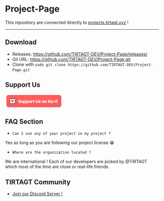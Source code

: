 # Project-Page
This repository are connected directly to <a href="https://projects.tirtagt.xyz"  target="_blank">projects.tirtagt.xyz</a> !

***

## Download
* Releases: https://github.com/TIRTAGT-DEV/Project-Page/releases/
* Git URL: https://github.com/TIRTAGT-DEV/Project-Page.git
* Clone with `sudo git clone https://github.com/TIRTAGT-DEV/Project-Page.git`
 
## Support Us
<a href="https://ko-fi.com/tirtagt" target="_blank"><img src="https://raw.githubusercontent.com/TIRTAGT-DEV/Project-Page/production/Image-Resources/kofi-support-btn.png" alt="Support us on Ko-Fi"></img></a>


## FAQ Section


- ``Can I use any of your project in my project ?``

Yes as long as you are following our project license 😁

- ``Where are the organization located ?``

We are international !
Each of our developers are picked by @TIRTAGT which most of the time are close or real-life friends.




## TIRTAGT Community
* [Join our Discord Server !](https://discord.gg/GJjQ3at)